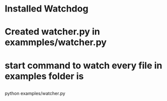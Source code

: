 # Installed Watchdog

# Created watcher.py in exammples/watcher.py

# start command to watch every file in examples folder is

##

python examples/watcher.py
